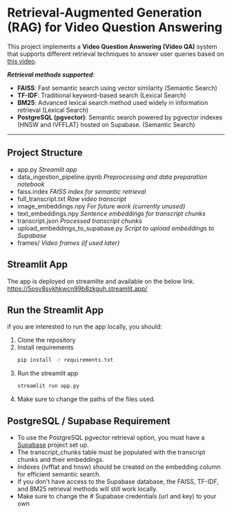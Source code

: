 # Retrieval-Augmented Generation (RAG) for Video Question Answering

This project implements a **Video Question Answering (Video QA)** system that supports different retrieval techniques to answer user queries based on [this video](https://www.youtube.com/watch?v=dARr3lGKwk8).

***Retrieval methods supported***:
- **FAISS**: Fast semantic search using vector similarity (Semantic Search)
- **TF-IDF**: Traditional keyword-based search (Lexical Search)
- **BM25**: Advanced lexical search method used widely in information retrieval (Lexical Search)
- **PostgreSQL (pgvector)**: Semantic search powered by pgvector indexes (HNSW and IVFFLAT) hosted on Supabase. (Semantic Search)

---

## Project Structure
- app.py *Streamlit app*
- data_ingestion_pipeline.ipynb *Preprocessing and data preparation notebook*
- faiss.index *FAISS index for semantic retrieval*
- full_transcript.txt *Raw video transcript*
- image_embeddings.npy *For future work (currently unused)*
- text_embeddings.npy *Sentence embeddings for transcript chunks*
- transcript.json *Processed transcript chunks*
- upload_embeddings_to_supabase.py *Script to upload embeddings to Supabase*
- frames/ *Video frames (if used later)*

## Streamlit App
The app is deployed on streamlite and available on the below link.
https://5psv8svkhkwcn99b8zkguh.streamlit.app/

## Run the Streamlit App
if you are interested to run the app locally, you should:
1. Clone the repository
2. Install requirements
   ```bash
   pip install -r requirements.txt
4. Run the streamlit app
   ```bash
   streamlit run app.py
5. Make sure to change the paths of the files used.

## PostgreSQL / Supabase Requirement
- To use the PostgreSQL pgvector retrieval option, you must have a [Supabase]([url](https://supabase.com/)) project set up.
- The transcript_chunks table must be populated with the transcript chunks and their embeddings.
- Indexes (ivfflat and hnsw) should be created on the embedding column for efficient semantic search.
- If you don’t have access to the Supabase database, the FAISS, TF-IDF, and BM25 retrieval methods will still work locally.
- Make sure to change the # Supabase credentials (url and key) to your own


